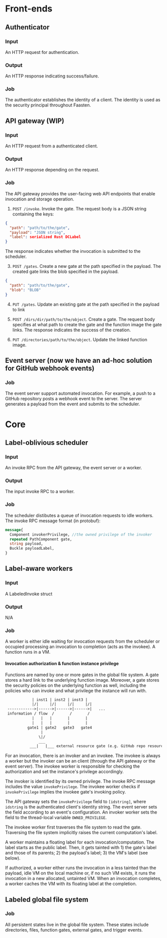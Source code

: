 # Front-ends
## Authenticator
### Input
An HTTP request for authentication.
### Output
An HTTP response indicating success/failure.
### Job
The authenticator establishes the identity of a client. The identity is used as the security principal
throughout Faasten.

## API gateway (WIP)
### Input
An HTTP request from a authenticated client.
### Output
An HTTP response depending on the request.
### Job
The API gateway provides the user-facing web API endpoints that enable invocation and storage operation.
1. `POST /invoke`. Invoke the gate. The request body is a JSON string containing the keys:
```json
{
  "path": "path/to/the/gate",
  "payload": "JSON string",
  "label": serialized Rust DCLabel
}
```
The response indicates whether the invocation is submitted to the scheduler.

3. `POST /gates`. Create a new gate at the path specified in the payload. The created gate links
the blob specified in the payload.
```json
{
  "path": "path/to/the/gate",
  "blob": "BLOB"
}
```

4. `PUT /gates`. Update an existing gate at the path specified in the payload to link

4. `POST /dirs/dir/path/to/the/object`. Create a gate. The request body specifies at what path to
create the gate and the function image the gate links. The response indicates the success of the creation.

5. `PUT /directories/path/to/the/object`. Update the linked function image.

## Event server (now we have an ad-hoc solution for GitHub webhook events)
### Job
The event server support automated invocation. For example, a push to a GitHub
repository posts a webhook event to the server. The server generates a
payload from the event and submits to the scheduler.

# Core
## Label-oblivious scheduler
### Input
An invoke RPC from the API gateway, the event server or a worker.
### Output
The input invoke RPC to a worker.
### Job
The scheduler distibutes a queue of invocation requests to idle workers.
The invoke RPC message format (in protobuf):
```proto
message{
  Component invokerPrivilege, //the owned privilege of the invoker
  repeated PathComponent gate,
  string payload,
  Buckle payloadLabel,
}
```

## Label-aware workers
### Input
A LabeledInvoke struct
### Output
N/A
### Job
A worker is either idle waiting for invocation requests from the scheduler or
occupied processing an invocation to completion (acts as the invokee). A function runs in a VM.

#### Invocation authorization & function instance privilege
Functions are named by one or more gates in the global file system. A gate stores
a hard link to the underlying function image. Moreover, a gate stores the security
policies on the underlying function as well, including the policies who can invoke
and what privilege the instance will run with.
```txt
            | inst1 | inst2 | inst3 |
            |/|     |/|     |/|     |/|
 ------------>|------>|------>|------>|   ...
 information / flow  /       /       /
            |   |   |       |       |
            |   |   |       |       |
          gate1 | gate2   gate3   gate4
                |
               \|/
               ___
           ___|   |___ external resource gate (e.g. GitHub repo resource)

```
For an invocation, there is an invoker and an invokee. The invokee is always a worker but the
invoker can be an client (through the API gateway or the event server). The invokee worker is
responsible for checking the authorization and set the instance's privilege accordingly.

The invoker is identified by its owned privilege. The invoke RPC message includes the value
`invokePrivilege`. The invokee worker checks if `invokePrivilege` implies the invokee gate's invoking
policy.

The API gateway sets the `invokePrivilege` field to `[idstring]`, where `idstring` is the
authenticated client's identity string. The event server sets the field according
to an event's configuration. An invoker worker sets the field to the thread-local variable
`OWNED_PRIVILEGE`.

The invokee worker first traverses the file system to read the gate. Traversing the file system
implicitly raises the current computation's label.

A worker maintains a floating label for each invocation/computation. The label
starts as the public label. Then, it gets tainted with 1) the gate's label and those of its parents;
2) the payload's label; 3) the VM's label (see below).

If authorized, a worker either runs the invocation in a less tainted than the
payload, idle VM on the local machine or, if no such VM exists, it runs the
invocation in a new allocated, untainted VM. When an invocation completes,
a worker caches the VM with its floating label at the completion.

## Labeled global file system
### Job
All persistent states live in the global file system. These states include
directories, files, function gates, external gates, and trigger events.
